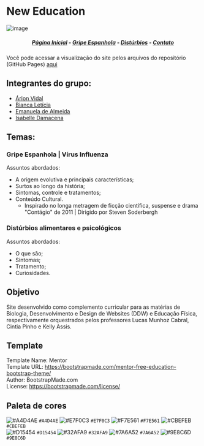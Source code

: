 # New Education

![image](https://user-images.githubusercontent.com/68437993/87812645-e55ba880-c836-11ea-936e-3f2dc45d0c7f.png)

<h5 align="center">
<a href="https://new-education.000webhostapp.com/index.html">Página Inicial</a> - <a href="https://new-education.000webhostapp.com/gripeEspanhola.html">Gripe Espanhola</a> - <a href="https://new-education.000webhostapp.com/disturbios.html">Distúrbios</a> - <a href="https://new-education.000webhostapp.com/contact.html">Contato</a>
</h5>

Você pode acessar a visualização do site pelos arquivos do repositório (GitHub Pages) [aqui](https://biancafsilva.github.io/SiteInterdisciplinar/)

## Integrantes do grupo:
  - [Árion Vidal](https://github.com/focarion)
  - [Bianca Letícia](https://github.com/BiancaFSilva)
  - [Emanuela de Almeida](https://github.com/Manu0121)
  - [Isabelle Damacena](https://github.com/IsabelleDamacena)

## Temas: 
### Gripe Espanhola | Vírus Influenza
Assuntos abordados:
  - A origem evolutiva e principais características; 
  - Surtos ao longo da história;
  - Sintomas, controle e tratamentos;
  - Conteúdo Cultural. 
    - Inspirado no longa metragem de ficção científica, suspense e drama "Contágio" de 2011 | Dirigido por Steven Soderbergh

### Distúrbios alimentares e psicológicos
Assuntos abordados:
  - O que são;
  - Sintomas;
  - Tratamento;
  - Curiosidades.

## Objetivo 
Site desenvolvido como complemento curricular para as matérias de Biologia, Desenvolvimento e Design de Websites (DDW) e Educação Física, respectivamente orquestrados pelos professores Lucas Munhoz Cabral, Cintia Pinho e Kelly Assis.

## Template
Template Name: Mentor  <br>
Template URL: https://bootstrapmade.com/mentor-free-education-bootstrap-theme/ <br>
Author: BootstrapMade.com <br>
License: https://bootstrapmade.com/license/ <br>

## Paleta de cores
![#A4D4AE](https://placehold.it/15/A4D4AE/000000?text=+) `#A4D4AE`
![#E7F0C3](https://placehold.it/15/E7F0C3/000000?text=+) `#E7F0C3`
![#F7E561](https://placehold.it/15/F7E561/000000?text=+) `#F7E561`
![#CBEFEB](https://placehold.it/15/CBEFEB/000000?text=+) `#CBEFEB` <br>
![#D15454](https://placehold.it/15/D15454/000000?text=+) `#D15454`
![#32AFA9](https://placehold.it/15/32AFA9/000000?text=+) `#32AFA9`
![#7A6A52](https://placehold.it/15/7A6A52/000000?text=+) `#7A6A52`
![#9E8C6D](https://placehold.it/15/9E8C6D/000000?text=+) `#9E8C6D`
